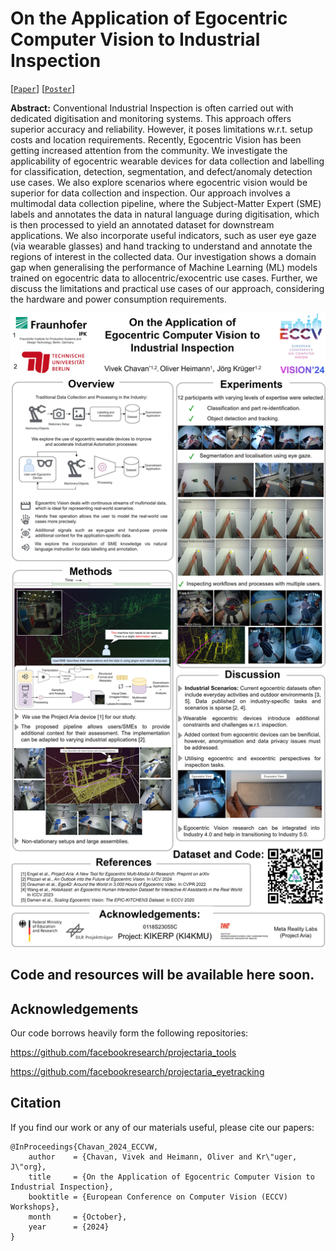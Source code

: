 # On the Application of Egocentric Computer Vision to Industrial Inspection

[[`Paper`](https://drive.google.com/file/d/1js-4P-NdWX68ouwjCD6eDOyMhD-a_A6d/view?usp=sharing)] [[`Poster`](https://drive.google.com/file/d/1UrWMS26FOmq9uBtISKIeJSVubGSdUn71/view?usp=sharing)]

**Abstract:** Conventional Industrial Inspection is often carried out with dedicated digitisation and monitoring systems. This approach offers superior accuracy and reliability. However, it poses limitations w.r.t. setup costs and location requirements. Recently, Egocentric Vision has been getting increased attention from the community. We investigate the applicability of egocentric wearable devices for data collection and labelling for classification, detection, segmentation, and defect/anomaly detection use cases. We also explore scenarios where egocentric vision would be superior for data collection and inspection. Our approach involves a multimodal data collection pipeline, where the Subject-Matter Expert (SME) labels and annotates the data in natural language during digitisation, which is then processed to yield an annotated dataset for downstream applications. We also incorporate useful indicators, such as user eye gaze (via wearable glasses) and hand tracking to understand and annotate the regions of interest in the collected data. Our investigation shows a domain gap when generalising the performance of Machine Learning (ML) models trained on egocentric data to allocentric/exocentric use cases. Further, we discuss the limitations and practical use cases of our approach, considering the hardware and power consumption requirements.

![Poster](https://github.com/Vivek9Chavan/EgoVis24/blob/main/(ECCV2024%20Workshop)%20Poster_VISION.jpg)

## Code and resources will be available here soon.

## Acknowledgements

Our code borrows heavily form the following repositories:

https://github.com/facebookresearch/projectaria_tools

https://github.com/facebookresearch/projectaria_eyetracking

<a name="bibtex"></a>
## Citation

If you find our work or any of our materials useful, please cite our papers:
```
@InProceedings{Chavan_2024_ECCVW,
    author    = {Chavan, Vivek and Heimann, Oliver and Kr\"uger, J\"org},
    title     = {On the Application of Egocentric Computer Vision to Industrial Inspection},
    booktitle = {European Conference on Computer Vision (ECCV) Workshops},
    month     = {October},
    year      = {2024}
}
